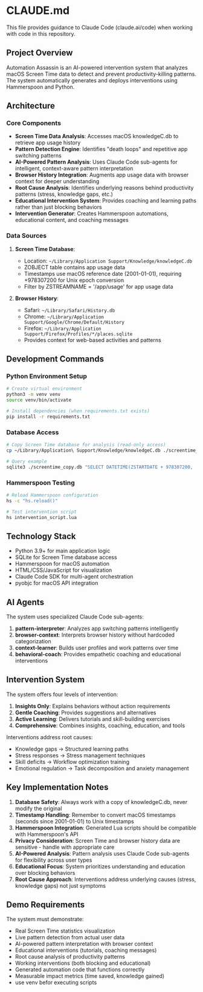 # CLAUDE.md

This file provides guidance to Claude Code (claude.ai/code) when working with code in this repository.

## Project Overview

Automation Assassin is an AI-powered intervention system that analyzes macOS Screen Time data to detect and prevent productivity-killing patterns. The system automatically generates and deploys interventions using Hammerspoon and Python.

## Architecture

### Core Components
- **Screen Time Data Analysis**: Accesses macOS knowledgeC.db to retrieve app usage history
- **Pattern Detection Engine**: Identifies "death loops" and repetitive app switching patterns
- **AI-Powered Pattern Analysis**: Uses Claude Code sub-agents for intelligent, context-aware pattern interpretation
- **Browser History Integration**: Augments app usage data with browser context for deeper understanding
- **Root Cause Analysis**: Identifies underlying reasons behind productivity patterns (stress, knowledge gaps, etc.)
- **Educational Intervention System**: Provides coaching and learning paths rather than just blocking behaviors
- **Intervention Generator**: Creates Hammerspoon automations, educational content, and coaching messages

### Data Sources
1. **Screen Time Database**: 
   - Location: `~/Library/Application Support/Knowledge/knowledgeC.db`
   - ZOBJECT table contains app usage data
   - Timestamps use macOS reference date (2001-01-01), requiring +978307200 for Unix epoch conversion
   - Filter by ZSTREAMNAME = '/app/usage' for app usage data

2. **Browser History**:
   - Safari: `~/Library/Safari/History.db`
   - Chrome: `~/Library/Application Support/Google/Chrome/Default/History`
   - Firefox: `~/Library/Application Support/Firefox/Profiles/*/places.sqlite`
   - Provides context for web-based activities and patterns

## Development Commands

### Python Environment Setup
```bash
# Create virtual environment
python3 -m venv venv
source venv/bin/activate

# Install dependencies (when requirements.txt exists)
pip install -r requirements.txt
```

### Database Access
```bash
# Copy Screen Time database for analysis (read-only access)
cp ~/Library/Application\ Support/Knowledge/knowledgeC.db ./screentime_copy.db

# Query example
sqlite3 ./screentime_copy.db "SELECT DATETIME(ZSTARTDATE + 978307200, 'unixepoch', 'localtime'), ZVALUESTRING FROM ZOBJECT WHERE ZSTREAMNAME = '/app/usage' LIMIT 10;"
```

### Hammerspoon Testing
```bash
# Reload Hammerspoon configuration
hs -c "hs.reload()"

# Test intervention script
hs intervention_script.lua
```

## Technology Stack
- Python 3.9+ for main application logic
- SQLite for Screen Time database access
- Hammerspoon for macOS automation
- HTML/CSS/JavaScript for visualization
- Claude Code SDK for multi-agent orchestration
- pyobjc for macOS API integration

## AI Agents
The system uses specialized Claude Code sub-agents:

1. **pattern-interpreter**: Analyzes app switching patterns intelligently
2. **browser-context**: Interprets browser history without hardcoded categorization
3. **context-learner**: Builds user profiles and work patterns over time
4. **behavioral-coach**: Provides empathetic coaching and educational interventions

## Intervention System
The system offers four levels of intervention:

1. **Insights Only**: Explains behaviors without action requirements
2. **Gentle Coaching**: Provides suggestions and alternatives
3. **Active Learning**: Delivers tutorials and skill-building exercises
4. **Comprehensive**: Combines insights, coaching, education, and tools

Interventions address root causes:
- Knowledge gaps → Structured learning paths
- Stress responses → Stress management techniques
- Skill deficits → Workflow optimization training
- Emotional regulation → Task decomposition and anxiety management

## Key Implementation Notes

1. **Database Safety**: Always work with a copy of knowledgeC.db, never modify the original
2. **Timestamp Handling**: Remember to convert macOS timestamps (seconds since 2001-01-01) to Unix timestamps
3. **Hammerspoon Integration**: Generated Lua scripts should be compatible with Hammerspoon's API
4. **Privacy Consideration**: Screen Time and browser history data are sensitive - handle with appropriate care
5. **AI-Powered Analysis**: Pattern analysis uses Claude Code sub-agents for flexibility across user types
6. **Educational Focus**: System prioritizes understanding and education over blocking behaviors
7. **Root Cause Approach**: Interventions address underlying causes (stress, knowledge gaps) not just symptoms

## Demo Requirements
The system must demonstrate:
- Real Screen Time statistics visualization
- Live pattern detection from actual user data
- AI-powered pattern interpretation with browser context
- Educational interventions (tutorials, coaching messages)
- Root cause analysis of productivity patterns
- Working interventions (both blocking and educational)
- Generated automation code that functions correctly
- Measurable impact metrics (time saved, knowledge gained)
- use venv befor executing scripts